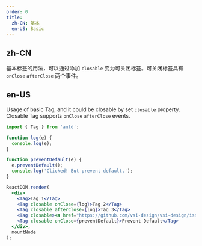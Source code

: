 ```yaml
---
order: 0
title:
  zh-CN: 基本
  en-US: Basic
---
```


## zh-CN

基本标签的用法，可以通过添加 `closable` 变为可关闭标签。可关闭标签具有 `onClose` `afterClose` 两个事件。

## en-US

Usage of basic Tag, and it could be closable by set `closable` property. Closable Tag supports `onClose` `afterClose` events.

````jsx
import { Tag } from 'antd';

function log(e) {
  console.log(e);
}

function preventDefault(e) {
  e.preventDefault();
  console.log('Clicked! But prevent default.');
}

ReactDOM.render(
  <div>
    <Tag>Tag 1</Tag>
    <Tag closable onClose={log}>Tag 2</Tag>
    <Tag closable afterClose={log}>Tag 3</Tag>
    <Tag closable><a href="https://github.com/vsi-design/vsi-design/issues/1862">Link</a></Tag>
    <Tag closable onClose={preventDefault}>Prevent Default</Tag>
  </div>,
  mountNode
);
````
